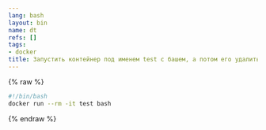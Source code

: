 ```yaml
---
lang: bash
layout: bin
name: dt
refs: []
tags:
- docker
title: Запустить контейнер под именем test с башем, а потом его удалить
---
```

{% raw %}
```bash
#!/bin/bash
docker run --rm -it test bash
```
{% endraw %}